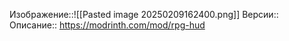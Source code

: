 Изображение::![[Pasted image 20250209162400.png]]
Версии:: 
Описание:: https://modrinth.com/mod/rpg-hud